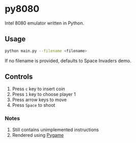 # py8080

Intel 8080 emulator written in Python.

## Usage

```bash
python main.py --filename <filename>
```

If no filename is provided, defaults to Space Invaders demo.

## Controls

1. Press `c` key to insert coin
2. Press `1` key to choose player 1
3. Press arrow keys to move
4. Press `Space` to shoot

### Notes

1. Still contains unimplemented instructions
2. Rendered using [Pygame](https://www.pygame.org/wiki/GettingStarted)

